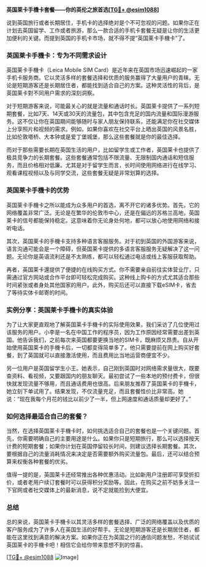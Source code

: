 **英国莱卡手機卡套餐——你的英伦之旅首选[[TG💪+ @esim1088](https://t.me/s/esim1088)]**

说到英国旅行或者长期居住，手机卡的选择绝对是个不可忽视的问题。如果你正在计划去英国留学、工作或者旅游，那么一款合适的手机卡套餐无疑是让你的生活更加便利的关键。而提到英国的手机卡市场，就不得不提“英国莱卡手機卡”了。

### 英国莱卡手機卡：专为不同需求设计

英国莱卡手機卡（Leica Mobile SIM Card）是近年来在英国市场迅速崛起的一家手机卡服务商。它以灵活多样的套餐选择和优质的服务赢得了大量用户的青睐。无论是短期游客还是长期居住者，都能找到适合自己的方案。这种灵活性的背后，是英国莱卡對不同用户需求的深刻洞察。

对于短期游客来说，可能最关心的就是流量和通话时长。英国莱卡提供了一系列短期套餐，比如7天、14天或30天的流量包，其中包含充足的国内流量和国际漫游服务。这不仅让你在英国期间能够随时与家人朋友保持联系，还能满足你在社交媒体上分享照片和视频的需求。例如，如果你喜欢在社交平台上晒出英国的风景名胜，比如伦敦塔桥、大本钟或是爱丁堡城堡，那么这些套餐就是你的最佳选择。

而对于那些需要长期在英国生活的用户，比如留学生或工作者，英国莱卡也提供了极具竞争力的长期套餐。这些套餐通常包括不限流量、无限制国内通话和短信服务，而且价格相对低廉。尤其是对于留学生而言，长时间使用网络进行在线学习、观看课程视频以及与同学交流，这些套餐无疑是非常划算的选择。

### 英国莱卡手機卡的优势

英国莱卡手機卡之所以能成为众多用户的首选，离不开它的诸多优势。首先，它的网络覆盖非常广泛。无论是在繁华的伦敦市中心，还是在偏远的苏格兰高地，英国莱卡的信号都能保持稳定。这意味着你无论身处何地，都可以放心地使用网络和接听电话。

其次，英国莱卡的手機卡支持多种语言客服服务。对于初到英国的外国游客来说，语言沟通可能会是一个障碍，但英国莱卡提供的多语言客服服务无疑解决了这一问题。无论你是英语流利还是不太熟练，都可以轻松通过电话或线上客服获取帮助。

再者，英国莱卡還提供了便捷的在线购买方式。你不需要亲自前往实体营业厅，只需通过官方网站或合作平台即可轻松完成购买。这种线上购卡的方式尤其适合那些时间紧张或者身处其他国家的用户。此外，购买后还可以直接下载eSIM卡，省去了等待实体卡邮寄的时间。

### 实例分享：英国莱卡手機卡的真实体验

为了让大家更直观地了解英国莱卡手機卡的实际使用效果，我们采访了几位使用过该服务的用户。小李是一名在中国工作的程序员，因为工作原因经常需要出差到英国。他告诉我们，之前每次来英国都要更换当地的SIM卡，既麻烦又昂贵。自从开始使用英国莱卡的手機卡后，一切都变得简单多了。他只需要提前在网上购买好套餐，到了英国就可以直接激活使用，而且费用比当地运营商便宜不少。

另一位用户是英国留学生小王。她表示，自己刚到英国时对网络需求量很大，既要查资料、看视频，又要跟国内的朋友聊天。最初尝试了一些本地的预付费卡，但很快就发现流量不够用，而且通话费用也很高。后来朋友推荐了英国莱卡的手機卡，她立刻下单试用了。结果发现，不仅流量充足，而且套餐性价比非常高。她说：“现在我每个月花的钱比以前少了一半，但上网速度和通话质量却更好了。”

### 如何选择最适合自己的套餐？

当然，在选择英国莱卡手機卡时，如何挑选适合自己的套餐也是一个关键问题。首先，你需要明确自己的主要用途是什么。如果你只是短期旅行，那么可以选择按天计费的短期套餐；如果你计划在英国停留较长时间，则建议选择长期套餐。其次，要根据自己的流量消耗情况来决定是否需要额外购买流量包。最后，还可以结合预算来权衡各种套餐的优劣。

值得一提的是，英国莱卡还经常推出各种优惠活动。比如新用户注册即可享受折扣价，或者老用户续订套餐时可以获得积分奖励等。因此，在购买之前不妨多关注一下官网或者社交媒体上的最新消息，说不定就能捡到大便宜。

### 总结

总的来说，英国莱卡手機卡以其灵活多样的套餐选择、广泛的网络覆盖以及优质的客户服务成为了许多人在英国生活的好帮手。无论是短期游客还是长期居住者，都能在这里找到满意的解决方案。如果你正在为英国之行的通信问题发愁，不妨试试英国莱卡的手機卡吧！相信它会给你带来意想不到的惊喜。

[[TG💪+ @esim1088](https://t.me/s/esim1088) ![Image](https://i.postimg.cc/4NQfJmqS/Snipaste-2025-05-13-00-14-12.png)]